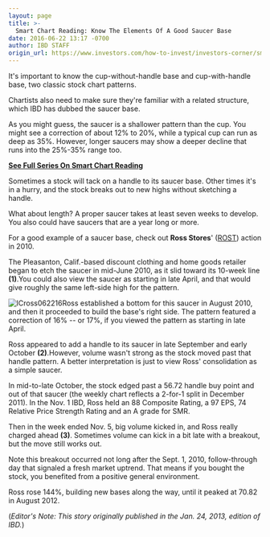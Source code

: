 ```yaml
---
layout: page
title: >-
  Smart Chart Reading: Know The Elements Of A Good Saucer Base
date: 2016-06-22 13:17 -0700
author: IBD STAFF
origin_url: https://www.investors.com/how-to-invest/investors-corner/smart-chart-reading-know-the-elements-of-a-good-saucer-base/
---
```


It's important to know the cup-without-handle base and cup-with-handle base, two classic stock chart patterns.

Chartists also need to make sure they're familiar with a related structure, which IBD has dubbed the saucer base.

As you might guess, the saucer is a shallower pattern than the cup. You might see a correction of about 12% to 20%, while a typical cup can run as deep as 35%. However, longer saucers may show a deeper decline that runs into the 25%-35% range too.

[**See Full Series On Smart Chart Reading**](https://www.investors.com/how-to-read-stock-chart-patterns/)

Sometimes a stock will tack on a handle to its saucer base. Other times it's in a hurry, and the stock breaks out to new highs without sketching a handle.

What about length? A proper saucer takes at least seven weeks to develop. You also could have saucers that are a year long or more.

For a good example of a saucer base, check out **Ross Stores**' ([ROST](https://research.investors.com/quote.aspx?symbol=ROST)) action in 2010.

The Pleasanton, Calif.-based discount clothing and home goods retailer began to etch the saucer in mid-June 2010, as it slid toward its 10-week line **(1)**.You could also view the saucer as starting in late April, and that would give roughly the same left-side high for the pattern.

![ICross062216](https://www.investors.com/wp-content/uploads/2016/06/ICross062216-1024x542.jpg)Ross established a bottom for this saucer in August 2010, and then it proceeded to build the base's right side. The pattern featured a correction of 16% -- or 17%, if you viewed the pattern as starting in late April.

Ross appeared to add a handle to its saucer in late September and early October **(2)**.However, volume wasn't strong as the stock moved past that handle pattern. A better interpretation is just to view Ross' consolidation as a simple saucer.

In mid-to-late October, the stock edged past a 56.72 handle buy point and out of that saucer (the weekly chart reflects a 2-for-1 split in December 2011). In the Nov. 1 IBD, Ross held an 88 Composite Rating, a 97 EPS, 74 Relative Price Strength Rating and an A grade for SMR.

Then in the week ended Nov. 5, big volume kicked in, and Ross really charged ahead **(3)**. Sometimes volume can kick in a bit late with a breakout, but the move still works out.

Note this breakout occurred not long after the Sept. 1, 2010, follow-through day that signaled a fresh market uptrend. That means if you bought the stock, you benefited from a positive general environment.

Ross rose 144%, building new bases along the way, until it peaked at 70.82 in August 2012.

(_Editor's Note: This story originally published in the Jan. 24, 2013, edition of IBD._)
